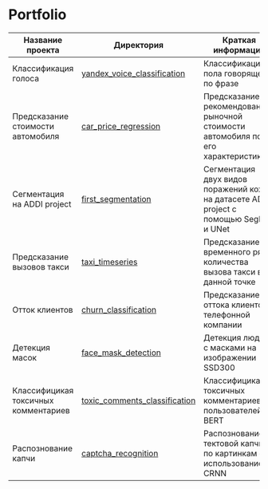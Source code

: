 # Portfolio


|  Название проекта |  Директория |  Краткая информация |   |   |
|---|---|---|---|---|
| Классификация голоса  | [yandex_voice_classification](https://github.com/dankadyrov/Portfolio/tree/main/yandex_voice_classification)  | Классификация пола говорящего по фразе  |   |   |
| Предсказание стоимости автомобиля  | [car_price_regression](https://github.com/dankadyrov/Portfolio/tree/main/car_price_regression)  | Предсказание рекомендованной рыночной стоимости автомобиля по его характеристикам  |   |   |
| Сегментация на ADDI project  | [first_segmentation](https://github.com/dankadyrov/Portfolio/tree/main/first_segmentation)  |  Сегментация двух видов поражений кожи на датасете ADDI project с помощью SegNet и UNet |   |   |
| Предсказание вызовов такси  | [taxi_timeseries](https://github.com/dankadyrov/Portfolio/tree/main/taxi_timeseries)  |  Предсказание временного ряда количества вызова такси в данной точке |   |   |
| Отток клиентов  | [churn_classification](https://github.com/dankadyrov/Portfolio/tree/main/churn_classification)  |  Предсказание оттока клиентов телефонной компании |   |   |
| Детекция масок | [face_mask_detection](https://github.com/dankadyrov/Portfolio/tree/main/face_mask_detection)  |  Детекция людей с масками на изображении SSD300 |   |   |
| Классифицикая токсичных комментариев  | [toxic_comments_classification](https://github.com/dankadyrov/Portfolio/tree/main/toxic_comments_classification)  |  Классифицикая токсичных комментариев пользователей с BERT |   |   |
| Распознование капчи | [captcha_recognition](https://github.com/dankadyrov/Portfolio/tree/main/captcha_recognition)| Распознование тектовой капчи по картинкам с использование CRNN | | |
